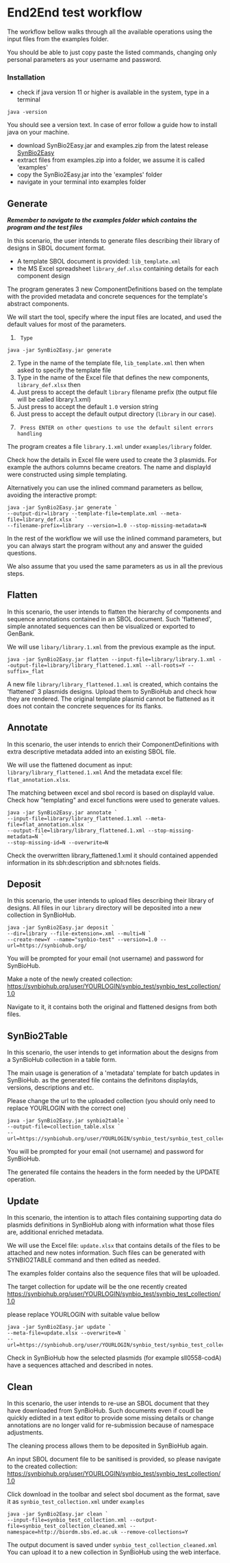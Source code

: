 # End2End test workflow 

The workflow bellow walks through all the available operations using the input files
from the examples folder.

You should be able to just copy paste the listed commands, changing only 
personal parameters as your username and password.

### Installation
* check if java version 11 or higher is available in the system, type in a terminal
```shell
java -version
```
You should see a version text. In case of error follow a guide how to install java on your machine.

* download SynBio2Easy.jar and examples.zip from the latest release [SynBio2Easy](https://github.com/BioRDM/synbio2easy/releases)
* extract files from examples.zip into a folder, we assume it is called 'examples'
* copy the SynBio2Easy.jar into the 'examples' folder
* navigate in your terminal into examples folder

## Generate

***Remember to navigate to the examples folder which contains the program and the test files***

In this scenario, the user intends to generate files describing their library of designs in SBOL document format. 
* A template SBOL document is provided: `lib_template.xml`
* the MS Excel spreadsheet `library_def.xlsx` containing details for each component design

The program generates 3 new ComponentDefinitions based on the template with the provided metadata and concrete sequences for
the template's abstract components.

We will start the tool, specify where the input files are located, and used the default values for most of the parameters.

1.      Type 
```
java -jar SynBio2Easy.jar generate
```
2.	Type in the name of the template file, `lib_template.xml` then <ENTER> when asked to specify the template file
3.	Type in the name of the Excel file that defines the new components, `library_def.xlsx` then <ENTER>
4.	Just press <ENTER> to accept the default `library` filename prefix (the output file will be called library.1.xml)
5.	Just press <ENTER> to accept the default `1.0` version string
6.	Just press <ENTER> to accept the default output directory (`library` in our case).
7.      Press ENTER on other questions to use the default silent errors handling

The program creates a file `library.1.xml` under `examples/library` folder.

Check how the details in Excel file were used to create the 3 plasmids.
For example the authors columns became creators. The name and displayId were constructed using simple templating.

Alternatively you can use the inlined command parameters as bellow, avoiding the interactive prompt:

```
java -jar SynBio2Easy.jar generate `
--output-dir=library --template-file=template.xml --meta-file=library_def.xlsx `
--filename-prefix=library --version=1.0 --stop-missing-metadata=N 
```

In the rest of the workflow we will use the inlined command parameters,
but you can always start the program without any and answer the guided questions.

We also assume that you used the same parameters as us in all the previous steps.

## Flatten

In this scenario, the user intends to flatten the hierarchy of components and sequence annotations contained in an SBOL document. 
Such 'flattened', simple annotated sequences can then be visualized or exported to GenBank.

We will use `libary/library.1.xml` from the previous example as the input.

```
java -jar SynBio2Easy.jar flatten --input-file=library/library.1.xml --output-file=library/library_flattened.1.xml --all-roots=Y --suffix=_flat
```

A new file `library/library_flattened.1.xml` is created, which contains the 'flattened' 3 plasmids designs.
Upload them to SynBioHub and check how they are rendered.
The original template plasmid cannot be flattened as it does not contain the concrete sequences for its flanks.

## Annotate

In this scenario, the user intends to enrich their ComponentDefinitions with extra descriptive metadata 
added into an existing SBOL file. 

We will use the flattened document as input: `library/library_flattened.1.xml`
And the metadata excel file: `flat_annotation.xlsx`.

The matching between excel and sbol record is based on displayId value.
Check how "templating" and excel functions were used to generate values.

```
java -jar SynBio2Easy.jar annotate `
--input-file=library/library_flattened.1.xml --meta-file=flat_annotation.xlsx `
--output-file=library/library_flattened.1.xml --stop-missing-metadata=N `
--stop-missing-id=N --overwrite=N
```

Check the overwritten library_flattened.1.xml it should contained appended information
in its sbh:description and sbh:notes fields.

## Deposit

In this scenario, the user intends to upload files describing their library of designs.
All files in our `library` directory will be deposited into a new collection in SynBioHub.

```
java -jar SynBio2Easy.jar deposit `
--dir=library --file-extension=.xml --multi=N `
--create-new=Y --name="synbio-test" --version=1.0 --url=https://synbiohub.org/ 
```

You will be prompted for your email (not username) and password for SynBioHub.

Make a note of the newly created collection:
https://synbiohub.org/user/YOURLOGIN/synbio_test/synbio_test_collection/1.0

Navigate to it, it contains both the original and flattened designs from both files.


## SynBio2Table

In this scenario, the user intends to get information about the designs from a SynBioHub collection in a table form.

The main usage is generation of a 'metadata' template for batch updates in SynBioHub.
as the generated file contains the definitons displayIds, versions, descriptions and etc.

Please change the url to the uploaded collection 
(you should only need to replace YOURLOGIN with the correct one)

```
java -jar SynBio2Easy.jar synbio2table `
--output-file=collection_table.xlsx `
--url=https://synbiohub.org/user/YOURLOGIN/synbio_test/synbio_test_collection/1.0
```

You will be prompted for your email (not username) and password for SynBioHub.

The generated file contains the headers in the form needed by the UPDATE operation.

## Update

In this scenario, the intention is to attach files containing supporting data do plasmids definitions in SynBioHub
along with information what those files are, additional enriched metadata.

We will use the Excel file: `update.xlsx`
that contains details of the files to be attached and new notes information.
Such files can be generated with SYNBIO2TABLE command and then edited as needed.

The examples folder contains also the sequence files that will be uploaded.

The target collection for update will be the one recently created
https://synbiohub.org/user/YOURLOGIN/synbio_test/synbio_test_collection/1.0

please replace YOURLOGIN with suitable value bellow

```
java -jar SynBio2Easy.jar update `
--meta-file=update.xlsx --overwrite=N `
--url=https://synbiohub.org/user/YOURLOGIN/synbio_test/synbio_test_collection/1.0
```

Check in SynBioHub how the selected plasmids (for example sll0558-codA) have a sequences attached and described in notes.

## Clean

In this scenario, the user intends to re-use an SBOL document that they have downloaded from SynBioHub.
Such documents even if coudl be quickly edidted in a text editor to provide some
missing details or change annotations are no longer valid for re-submission because of namespace adjustments. 

The cleaning process allows them to be deposited in SynBioHub again. 

An input SBOL document file to be sanitised is provided, so please navigate to the created collection:
https://synbiohub.org/user/YOURLOGIN/synbio_test/synbio_test_collection/1.0

Click download in the toolbar and select sbol document as the format, save it as `synbio_test_collection.xml`
under `examples`

```
java -jar SynBio2Easy.jar clean `
--input-file=synbio_test_collection.xml --output-file=synbio_test_collection_cleaned.xml --namespace=http://biordm.sbs.ed.ac.uk --remove-collections=Y
```

The output document is saved under `synbio_test_collection_cleaned.xml`
You can upload it to a new collection in SynBioHub using the web interface.